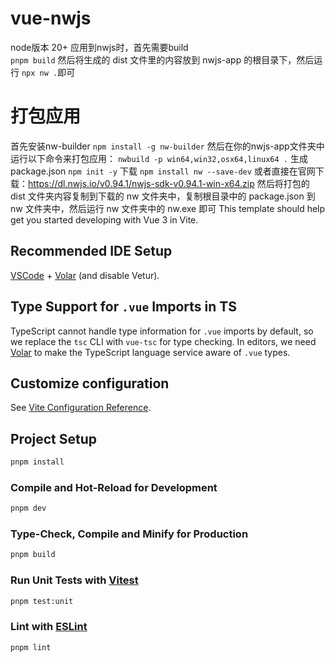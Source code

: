 # vue-nwjs
node版本   20+
应用到nwjs时，首先需要build   
```pnpm build```
然后将生成的 dist 文件里的内容放到 nwjs-app 的根目录下，然后运行 
```npx nw .```即可

# 打包应用
首先安装nw-builder ```npm install -g nw-builder```
然后在你的nwjs-app文件夹中运行以下命令来打包应用：
```nwbuild -p win64,win32,osx64,linux64 .```
生成 package.json ```npm init -y```
下载 ```npm install nw --save-dev``` 或者直接在官网下载：https://dl.nwjs.io/v0.94.1/nwjs-sdk-v0.94.1-win-x64.zip
然后将打包的 dist 文件夹内容复制到下载的 nw 文件夹中，复制根目录中的 package.json 到 nw 文件夹中，然后运行 nw 文件夹中的 nw.exe 即可
This template should help get you started developing with Vue 3 in Vite.

## Recommended IDE Setup

[VSCode](https://code.visualstudio.com/) + [Volar](https://marketplace.visualstudio.com/items?itemName=Vue.volar) (and disable Vetur).

## Type Support for `.vue` Imports in TS

TypeScript cannot handle type information for `.vue` imports by default, so we replace the `tsc` CLI with `vue-tsc` for type checking. In editors, we need [Volar](https://marketplace.visualstudio.com/items?itemName=Vue.volar) to make the TypeScript language service aware of `.vue` types.

## Customize configuration

See [Vite Configuration Reference](https://vite.dev/config/).

## Project Setup

```sh
pnpm install
```

### Compile and Hot-Reload for Development

```sh
pnpm dev
```

### Type-Check, Compile and Minify for Production

```sh
pnpm build
```

### Run Unit Tests with [Vitest](https://vitest.dev/)

```sh
pnpm test:unit
```

### Lint with [ESLint](https://eslint.org/)

```sh
pnpm lint
```
